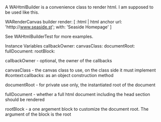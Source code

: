 A WAHtmlBuilder is a convenience class to render html. I am supposed to be used like this.

WARenderCanvas builder render: [ :html |
	html anchor
		url: 'htttp://www.seaside.st';
		with: 'Seaside Homepage' ]

See WAHtmlBuilderTest for more examples.

Instance Variables
	callbackOwner:		<Object>
	canvasClass:		<WACanvas class>
	documentRoot:		<WARoot>
	fullDocument:		<Boolean>
	rootBlock:			<BlockContext>

callbackOwner
	- optional, the owner of the callbacks

canvasClass
	- the canvas class to use, on the class side it must implement #context:callbacks: as an object construction method

documentRoot
	- for private use only, the instantiated root of the document

fullDocument
	- whether a full html document including the head section should be rendered

rootBlock
	- a one argement block to customize the document root. The argument of the block is the root
